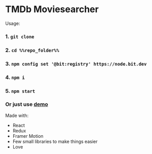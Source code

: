 # TMDb Moviesearcher

Usage:

### 1. `git clone`
### 2. `cd %%repo_folder%%`
### 3. `npm config set '@bit:registry' https://node.bit.dev`
### 4. `npm i`
### 5. `npm start`

### Or just use [demo](https://moviesearcher.wcelery.vercel.app/)

Made with:
+ React
+ Redux
+ Framer Motion
+ Few small libraries to make things easier
+ Love
